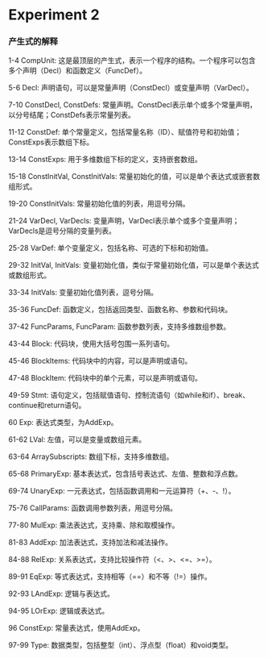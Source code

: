 # Experiment 2

### 产生式的解释

1-4   CompUnit: 这是最顶层的产生式，表示一个程序的结构。一个程序可以包含多个声明（Decl）和函数定义（FuncDef）。

5-6   Decl: 声明语句，可以是常量声明（ConstDecl）或变量声明（VarDecl）。

7-10  ConstDecl, ConstDefs: 常量声明。ConstDecl表示单个或多个常量声明，以分号结尾；ConstDefs表示常量列表。

11-12 ConstDef: 单个常量定义，包括常量名称（ID）、赋值符号和初始值；ConstExps表示数组下标。

13-14 ConstExps: 用于多维数组下标的定义，支持嵌套数组。

15-18 ConstInitVal, ConstInitVals: 常量初始化的值，可以是单个表达式或嵌套数组形式。

19-20 ConstInitVals: 常量初始化值的列表，用逗号分隔。

21-24 VarDecl, VarDecls: 变量声明，VarDecl表示单个或多个变量声明；VarDecls是逗号分隔的变量列表。

25-28 VarDef: 单个变量定义，包括名称、可选的下标和初始值。

29-32 InitVal, InitVals: 变量初始化值，类似于常量初始化值，可以是单个表达式或数组形式。

33-34 InitVals: 变量初始化值列表，逗号分隔。

35-36 FuncDef: 函数定义，包括返回类型、函数名称、参数和代码块。

37-42 FuncParams, FuncParam: 函数参数列表，支持多维数组参数。

43-44 Block: 代码块，使用大括号包围一系列语句。

45-46 BlockItems: 代码块中的内容，可以是声明或语句。

47-48 BlockItem: 代码块中的单个元素，可以是声明或语句。

49-59 Stmt: 语句定义，包括赋值语句、控制流语句（如while和if）、break、continue和return语句。

60    Exp: 表达式类型，为AddExp。

61-62 LVal: 左值，可以是变量或数组元素。

63-64 ArraySubscripts: 数组下标，支持多维数组。

65-68 PrimaryExp: 基本表达式，包含括号表达式、左值、整数和浮点数。

69-74 UnaryExp: 一元表达式，包括函数调用和一元运算符（+、-、!）。

75-76 CallParams: 函数调用参数列表，用逗号分隔。

77-80 MulExp: 乘法表达式，支持乘、除和取模操作。

81-83 AddExp: 加法表达式，支持加法和减法操作。

84-88 RelExp: 关系表达式，支持比较操作符（<、>、<=、>=）。

89-91 EqExp: 等式表达式，支持相等（==）和不等（!=）操作。

92-93 LAndExp: 逻辑与表达式。

94-95 LOrExp: 逻辑或表达式。

96    ConstExp: 常量表达式，使用AddExp。

97-99 Type: 数据类型，包括整型（int）、浮点型（float）和void类型。
